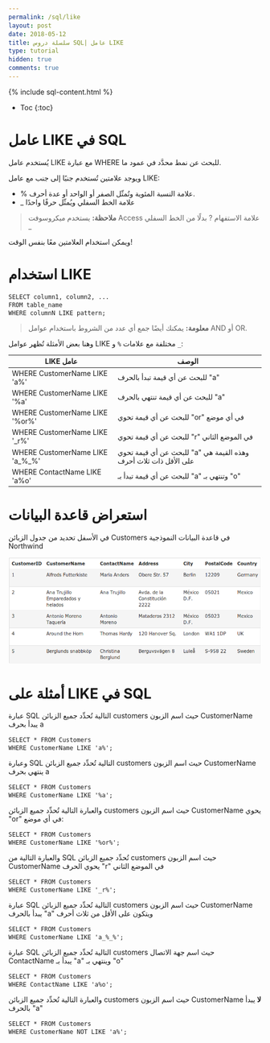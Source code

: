 ```yaml
---
permalink: /sql/like
layout: post
date: 2018-05-12
title: سلسلة دروس SQL| عامل LIKE
type: tutorial
hidden: true
comments: true
---
```


{% include sql-content.html %}

* Toc
{:toc}

<style>

table {
  direction: ltr;
}
</style>

# عامل LIKE في SQL

يُستخدم عامل LIKE مع عبارة WHERE للبحث عن نمط محدَّد في عمود ما.

ويوجد علامتين تُستخدم جنبًا إلى جنب مع عامل LIKE:

* % علامة النسبة المئوية وتُمثّل الصفر أو الواحد أو عدة أحرف.
* _ علامة الخط السفلي ويُمثّل حرفًا واحدًا

> **ملاحظة:** يستخدم ميكروسوفت Access علامة الاستفهام ? بدلًا من الخط السفلي _

ويمكن استخدام العلامتين معًا بنفس الوقت!


# استخدام LIKE

	SELECT column1, column2, ...
	FROM table_name
	WHERE columnN LIKE pattern;

> **معلومة:** يمكنك أيضًا جمع أي عدد من الشروط باستخدام عوامل AND أو OR.

وهنا بعض الأمثلة تُظهر عوامل LIKE مختلفة مع علامات `%` و `_`:



| LIKE عامل	|الوصف
|--------------|-----------
|  WHERE CustomerName LIKE 'a%'  |  للبحث عن أي قيمة تبدأ بالحرف "a"
|WHERE CustomerName LIKE '%a'	| للبحث عن أي قيمة تنتهي بالحرف "a"
|WHERE CustomerName LIKE '%or%'	| للبحث عن أي قيمة تحوي "or" في أي موضع
|WHERE CustomerName LIKE '_r%'	| للبحث عن أي قيمة تحوي "r" في الموضع الثاني
|WHERE CustomerName LIKE 'a_%_%'	| للبحث عن أي قيمة تحوي "a" وهذه القيمة هي على الأقل ذات ثلاث أحرف
|WHERE ContactName LIKE 'a%o'	| للبحث عن أي قيمة تبدأ بـ "a" وتنتهي بـ "o"





# استعراض قاعدة البيانات


في الأسفل تحديد من جدول الزبائن Customers في قاعدة البيانات النموذجية Northwind


![customers](/assets/customers.png) 

# أمثلة على LIKE في SQL 

عبارة SQL التالية تُحدِّد جميع الزبائن customers حيث اسم الزبون CustomerName يبدأ بحرف a

	SELECT * FROM Customers
	WHERE CustomerName LIKE 'a%';

وعبارة SQL التالية تُحدِّد جميع الزبائن customers حيث اسم الزبون CustomerName ينتهي بحرف a

	SELECT * FROM Customers
	WHERE CustomerName LIKE '%a';

والعبارة التالية تُحدِّد جميع الزبائن customers حيث اسم الزبون CustomerName يحوي "or" في أي موضع:

	SELECT * FROM Customers
	WHERE CustomerName LIKE '%or%';

والعبارة التالية من SQL تُحدِّد جميع الزبائن customers حيث اسم الزبون CustomerName يحوي الحرف "r" في الموضع الثاني

	SELECT * FROM Customers
	WHERE CustomerName LIKE '_r%';

عبارة SQL التالية تُحدِّد جميع الزبائن customers حيث اسم الزبون CustomerName يبدأ بالحرف "a" ويتكون على الأقل من ثلاث أحرف

	SELECT * FROM Customers
	WHERE CustomerName LIKE 'a_%_%';

عبارة SQL التالية تُحدِّد جميع الزبائن customers حيث اسم جهة الاتصال ContactName يبدأ بـ "a" وينتهي بـ "o"

	SELECT * FROM Customers
	WHERE ContactName LIKE 'a%o';

والعبارة التالية تُحدِّد جميع الزبائن customers حيث اسم الزبون CustomerName **لا** يبدأ بالحرف "a" 

	SELECT * FROM Customers
	WHERE CustomerName NOT LIKE 'a%';
